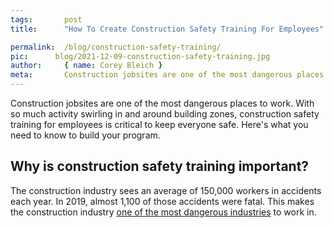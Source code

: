 ```yaml
---
tags:       post
title:      "How To Create Construction Safety Training For Employees"

permalink:  /blog/construction-safety-training/
pic:      blog/2021-12-09-construction-safety-training.jpg
author:     { name: Corey Bleich }
meta:       Construction jobsites are one of the most dangerous places to work. Here's what you need to know to build your construction safety training program.
---
```


Construction jobsites are one of the most dangerous places to work. With so much activity swirling in and around building zones, construction safety training for employees is critical to keep everyone safe. Here's what you need to know to build your program.


## Why is construction safety training important?

The construction industry sees an average of 150,000 workers in accidents each year. In 2019, almost 1,100 of those accidents were fatal. This makes the construction industry [one of the most dangerous industries](https://www.safetyandhealthmagazine.com/articles/21559-falls-to-lower-level-top-list-of-costliest-construction-injuries-2021-liberty-mutual-index) to work in.

